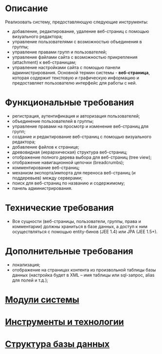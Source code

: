# Описание #
Реализовать систему, предоставляющую следующие инструменты:
  * добавление, редактирование, удаление веб-страниц с помощью визуального редактора;
  * управление пользователями с возможностью объединения в группы;
  * управление правами групп и пользователей;
  * управление файлами сайта с возможностью прикрепления (attachment) к веб-страницам;
  * управление настройками сайта с помощью панели администрирования.
Основной термин системы - **веб-страница**, которая содержит текстовую и графическую информацию и предоставляет пользователю интерфейс для работы с ней.

# Функциональные требования #
  * регистрация, аутентификация и авторизация пользователей;
  * объединение пользователей в группы;
  * управление правами на просмотр и изменение веб-страниц для групп;
  * создание и редактирование веб-страниц с помощью визуального редактора;
  * добавление файлов к странице;
  * древовидная (иерархическая) структура веб-страниц;
  * отображение полного дерева выбора для веб-страниц (tree view);
  * отображение навигационной цепочки (breadcrumbs);
  * комментирование веб-страниц;
  * механизм экспорта/импорта для переноса веб-страниц (и поддеревьев) между серверами;
  * поиск для веб-страниц по названию и содержимому;
  * панель администрирования.

# Технические требования #
  * Все сущности (веб-страницы, пользователи, группы, права и комментарии) должны храниться в базе данных, а доступ к ним осуществляться с помощью entity-бинов (JEE 1.4) или JPA (JEE 1.5+).


# Дополнительные требования #
  * локализация;
  * отображение на страницах контента из произвольной таблицы базы данных (настройка будет в XML – имя таблицы или sql-запрос, alias для полей и т.д.);

# [Модули системы](modules.md) #
# [Инструменты и технологии](tools.md) #
# [Структура базы данных](db_structure.md) #